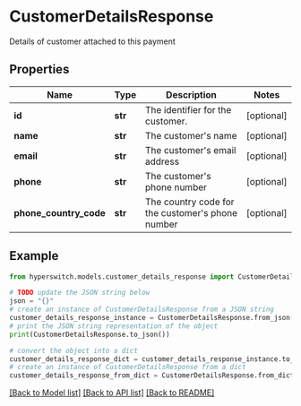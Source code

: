 # CustomerDetailsResponse

Details of customer attached to this payment

## Properties

Name | Type | Description | Notes
------------ | ------------- | ------------- | -------------
**id** | **str** | The identifier for the customer. | [optional] 
**name** | **str** | The customer&#39;s name | [optional] 
**email** | **str** | The customer&#39;s email address | [optional] 
**phone** | **str** | The customer&#39;s phone number | [optional] 
**phone_country_code** | **str** | The country code for the customer&#39;s phone number | [optional] 

## Example

```python
from hyperswitch.models.customer_details_response import CustomerDetailsResponse

# TODO update the JSON string below
json = "{}"
# create an instance of CustomerDetailsResponse from a JSON string
customer_details_response_instance = CustomerDetailsResponse.from_json(json)
# print the JSON string representation of the object
print(CustomerDetailsResponse.to_json())

# convert the object into a dict
customer_details_response_dict = customer_details_response_instance.to_dict()
# create an instance of CustomerDetailsResponse from a dict
customer_details_response_from_dict = CustomerDetailsResponse.from_dict(customer_details_response_dict)
```
[[Back to Model list]](../README.md#documentation-for-models) [[Back to API list]](../README.md#documentation-for-api-endpoints) [[Back to README]](../README.md)


